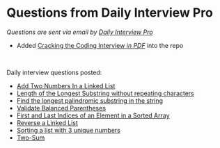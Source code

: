 # Questions from Daily Interview Pro

<em>Questions are sent via email by <a href='https://www.techseries.dev/daily'>Daily Interview Pro</a></em>
* Added <a href='/Cracking_the_Coding_Interview_6thEdition.pdf'>Cracking the Coding Interview <em>in PDF</em></a> into the repo

<br/>

Daily interview questions posted:
- <a href='/AddTwoNumbersinLinkedList.py'> Add Two Numbers In a Linked List</a>
- <a href='/LongestSubstringWORepeating.py'>Length of the Longest Substring without repeating characters</a>
- <a href='/LongestPalindrome.py'>Find the longest palindromic substring in the string</a>
- <a href='/ValidateParentheses.py'>Validate Balanced Parentheses</a>
- <a href='/FirstandLastIndicesofSortedArr.py'>First and Last Indices of an Element in a Sorted Array</a>
- <a href='/ReverseLinkedList.py'> Reverse a Linked List</a>
- <a href='/SortingListwith3uniqueNumbers.py'>Sorting a list with 3 unique numbers</a>
- <a href='/TwoSum.py'>Two-Sum</a>